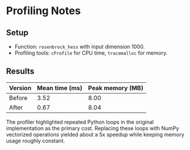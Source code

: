 # Profiling Notes

## Setup
- Function: `rosenbrock_hess` with input dimension 1000.
- Profiling tools: `cProfile` for CPU time, `tracemalloc` for memory.

## Results
| Version | Mean time (ms) | Peak memory (MB) |
|---------|----------------|-----------------|
| Before  | 3.52           | 8.00            |
| After   | 0.67           | 8.04            |

The profiler highlighted repeated Python loops in the original implementation as the primary cost. Replacing these loops with NumPy vectorized operations yielded about a 5x speedup while keeping memory usage roughly constant.
